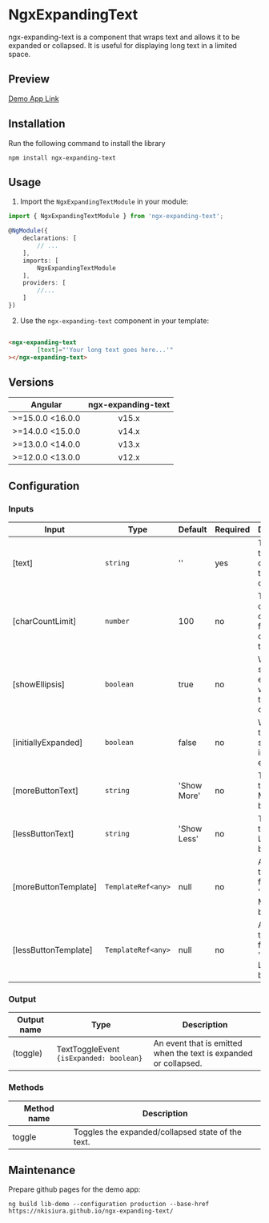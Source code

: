 # NgxExpandingText
ngx-expanding-text is a component that wraps text and allows it to be expanded or collapsed. It is useful for displaying long text in a limited space.

## Preview
[Demo App Link](https://nkisiura.github.io/ngx-expanding-text)

## Installation
Run the following command to install the library
```
npm install ngx-expanding-text
```

## Usage
1. Import the `NgxExpandingTextModule` in your module:
```typescript
import { NgxExpandingTextModule } from 'ngx-expanding-text';

@NgModule({
    declarations: [
        // ...
    ],
    imports: [
        NgxExpandingTextModule
    ],
    providers: [
        //...
    ]
})
```

2. Use the `ngx-expanding-text` component in your template:
```html

<ngx-expanding-text
        [text]="'Your long text goes here...'"
></ngx-expanding-text>
```

## Versions
| Angular          | ngx-expanding-text |
|------------------|:------------------:|
| >=15.0.0 <16.0.0 |       v15.x        |
| >=14.0.0 <15.0.0 |       v14.x        |
| >=13.0.0 <14.0.0 |       v13.x        |
| >=12.0.0 <13.0.0 |       v12.x        |

## Configuration

### Inputs
| Input                | Type               | Default     | Required | Description                                            |
|----------------------|--------------------|-------------|----------|--------------------------------------------------------|
| [text]               | `string`           | ''          | yes      | The raw text to be displayed in the component.         |
| [charCountLimit]     | `number`           | 100         | no       | The character count limit for the collapsed text view. |
| [showEllipsis]       | `boolean`          | true        | no       | Whether to show ellipsis when the text is collapsed.   |
| [initiallyExpanded]  | `boolean`          | false       | no       | Whether the text should be initially expanded.         |
| [moreButtonText]     | `string`           | 'Show More' | no       | The text for the 'Show More' button.                   |
| [lessButtonText]     | `string`           | 'Show Less' | no       | The text for the 'Show Less' button.                   |
| [moreButtonTemplate] | `TemplateRef<any>` | null        | no       | A custom template for the 'Show More' button.          |
| [lessButtonTemplate] | `TemplateRef<any>` | null        | no       | A custom template for the 'Show Less' button.          |

### Output
| Output name | Type                                    | Description                                                      |
|-------------|-----------------------------------------|------------------------------------------------------------------|
| (toggle)    | TextToggleEvent `{isExpanded: boolean}` | An event that is emitted when the text is expanded or collapsed. |

### Methods
| Method name | Description                                       |
|-------------|---------------------------------------------------|
| toggle      | Toggles the expanded/collapsed state of the text. |

## Maintenance
Prepare github pages for the demo app:
```
ng build lib-demo --configuration production --base-href https://nkisiura.github.io/ngx-expanding-text/
```
